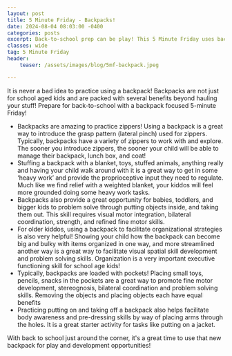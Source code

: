 ```yaml
---
layout: post
title: 5 Minute Friday - Backpacks!
date: 2024-08-04 08:03:00 -0400
categories: posts
excerpt: Back-to-school prep can be play! This 5 Minute Friday uses backpacks to boost zipper skills, proprioception (heavy work), problem-solving, and even pre-dressing skills for various ages.
classes: wide
tag: 5 Minute Friday
header:
    teaser: /assets/images/blog/5mf-backpack.jpeg

---
```



It is never a bad idea to practice using a backpack! Backpacks are not just for school aged kids and are packed with several benefits beyond hauling your stuff!  Prepare for back-to-school with a backpack focused 5-minute Friday!

- Backpacks are amazing to practice zippers!  Using a backpack is a great way to introduce the grasp pattern (lateral pinch) used for zippers.  Typically, backpacks have a variety of zippers to work with and explore.  The sooner you introduce zippers, the sooner your child will be able to manage their backpack, lunch box, and coat!
- Stuffing a backpack with a blanket, toys, stuffed animals, anything really and having your child walk around with it is a great way to get in some ‘heavy work’ and provide the proprioceptive input they need to regulate.  Much like we find relief with a weighted blanket, your kiddos will feel more grounded doing some heavy work tasks.
- Backpacks also provide a great opportunity for babies, toddlers, and bigger kids to problem solve through putting objects inside, and taking them out.  This skill requires visual motor integration, bilateral coordination, strength, and refined fine motor skills.
- For older kiddos, using a backpack to facilitate organizational strategies is also very helpful!  Showing your child how the backpack can become big and bulky with items organized in one way, and more streamlined another way is a great way to facilitate visual spatial skill development and problem solving skills.  Organization is a very important executive functioning skill for school age kids!
- Typically, backpacks are loaded with pockets!  Placing small toys, pencils, snacks in the pockets are a great way to promote fine motor development, stereognosis, bilateral coordination and problem solving skills.  Removing the objects and placing objects each have equal benefits
- Practicing putting on and taking off a backpack also helps facilitate body awareness and pre-dressing skills by way of placing arms through the holes.  It is a great starter activity for tasks like putting on a jacket.

With back to school just around the corner, it's a great time to use that new backpack for play and development opportunities!

